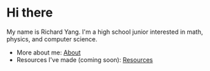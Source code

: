 # Hi there
My name is Richard Yang. I'm a high school junior interested in math, physics, and computer science. 

- More about me: [About](/about.md)
- Resources I've made (coming soon): [Resources](/resources.md)